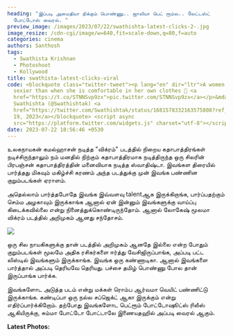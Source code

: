 ```yaml
---
heading: "இப்படி அமைதியா நிக்கும் பொண்ணு.. ஜாலியா பெட் ரூம்ல.. லேட்டஸ்ட்
  போட்டோஸ் வைரல். "
preview_image: /images/2023/07/22/swathishta-latest-clicks-2-.jpg
image_resize: /cdn-cgi/image/w=640,fit=scale-down,q=80,f=auto
categories: cinema
authors: Santhosh
tags:
  - Swathista Krishnan
  - Photoshoot
  - Kollywood
title: swathista-latest-clicks-viral
code: <blockquote class="twitter-tweet"><p lang="en" dir="ltr">A women is never
  sexier than when she is comfortable in her own clothes 🤍 <a
  href="https://t.co/STNNSvp9zx">pic.twitter.com/STNNSvp9zx</a></p>&mdash;
  Swathishta (@Swathishtak) <a
  href="https://twitter.com/Swathishtak/status/1681578332163575808?ref_src=twsrc%5Etfw">July
  19, 2023</a></blockquote> <script async
  src="https://platform.twitter.com/widgets.js" charset="utf-8"></script>
date: 2023-07-22 18:56:46 +0530
---
```

உலகநாயகன் கமல்ஹாசன் நடித்த "விக்ரம்" படத்தில் நிறைய கதாபாத்திரங்கள் நடிச்சிருந்தாலும் நம் மனதில் நிற்கும் கதாபாத்திரமாக நடித்திருந்த ஒரு சிலரின் பிரபஞ்சன் கதாபாத்திரத்தின் மனைவியாக நடித்த ஸ்வாதிஷ்டா. இவங்கள திரையில் பார்த்தது மிகவும் மகிழ்ச்சி கரணம் அந்த படத்துக்கு முன் இவங்க பண்ணின குறும்படங்கள் ஏராளம்.

அதெல்லாம் பார்த்தபோதே இவங்க இவ்வளவு talentஆக இருக்கிறாங்க, பார்ப்பதற்கும் செம்ம அழகாவும் இருக்காங்க ஆனால் ஏன் இன்னும் இவங்களுக்கு வாய்ப்பு கிடைக்கவில்லை என்று நினைத்துக்கொண்டிருந்தோம். ஆனால் லோகேஷ் மூலமா விக்ரம் படத்தில் அறிமுகம் ஆனது சந்தோசம். 

![](/images/2023/07/22/swathishta-latest-clicks-1-.jpg)

ஒரு சில நாயகிகளுக்கு தான் படத்தில் அறிமுகம் ஆனதே இல்லை என்ற போதும் குறும்படங்கள் மூலமே அதிக ரசிகர்களை ஈர்த்து வேசிஜிருப்பாங்க, அப்படி பட்ட லிஸ்டில் இவங்களும் இருக்காங்க. இவங்க ஒரு கண்ணாடிகா. ஆனால் இவங்களை பார்த்தால் அப்படி தெரியவே தெரியது. பச்சை தமிழ் பொண்ணு போல தான் இருப்பாங்க பார்க்க. 

இவங்களோட அடுத்த படம் என்று மக்கள் ரொம்ப ஆர்வமா வெயிட் பண்ணிட்டு இருக்காங்க. கண்டிப்பா ஒரு நல்ல சப்ஜெக்ட் ஆகா இருக்கும் என்று எதிர்ப்பார்க்கிறோம்.  தற்போது இவங்களோட பெட்ரூம் போட்டோஷூட்ஸ் ரிலீஸ் ஆகியிருக்கு, சும்மா போட்டோ போட்டாலே இணையதஹில் அப்படி வைரல் ஆகும். 

**L﻿atest Photos:**